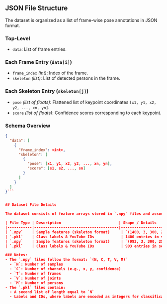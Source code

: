 ## JSON File Structure

The dataset is organized as a list of frame-wise pose annotations in JSON format.

### Top-Level
- `data`: List of frame entries.

### Each Frame Entry (`data[i]`)
- `frame_index` *(int)*: Index of the frame.
- `skeleton` *(list)*: List of detected persons in the frame.

### Each Skeleton Entry (`skeleton[j]`)
- `pose` *(list of floats)*: Flattened list of keypoint coordinates `[x1, y1, x2, y2, ..., xn, yn]`.
- `score` *(list of floats)*: Confidence scores corresponding to each keypoint.

### Schema Overview
```json
{
  "data": [
    {
      "frame_index": <int>,
      "skeleton": [
        {
          "pose": [x1, y1, x2, y2, ..., xn, yn],
          "score": [s1, s2, ..., sn]
        }
      ]
    }
  ]
}```


## Dataset File Details

The dataset consists of feature arrays stored in `.npy` files and associated class labels and YouTube IDs stored in `.pkl` files. The key statistics for each are summarized below:

| File Type | Description                          | Shape / Details            | Unique Classes         |
|-----------|--------------------------------------|----------------------------|------------------------|
| `.npy`    | Sample features (skeleton format)     | `(1400, 3, 300, 25, 2)`     | –                      |
| `.pkl`    | Class labels & YouTube IDs            | 1400 entries in second list | `[48, 83, 156, 68]`     |
| `.npy`    | Sample features (skeleton format)     | `(993, 3, 300, 25, 2)`      | –                      |
| `.pkl`    | Class labels & YouTube IDs            | 993 entries in second list  | `[57, 330, 30, 255]`    |

### Notes:
- The `.npy` files follow the format: `(N, C, T, V, M)`  
  - `N`: Number of samples  
  - `C`: Number of channels (e.g., x, y, confidence)  
  - `T`: Number of frames  
  - `V`: Number of joints  
  - `M`: Number of persons  
- The `.pkl` files contain:
  - A second list of length equal to `N`
  - Labels and IDs, where labels are encoded as integers for classification tasks
